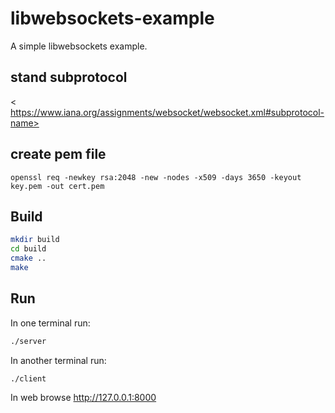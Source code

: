 # libwebsockets-example

A simple libwebsockets example.

## stand subprotocol
< https://www.iana.org/assignments/websocket/websocket.xml#subprotocol-name>

## create pem file
``` shell
openssl req -newkey rsa:2048 -new -nodes -x509 -days 3650 -keyout key.pem -out cert.pem
```

## Build
```bash
mkdir build
cd build
cmake ..
make
```

## Run
In one terminal run:
```bash
./server
```

In another terminal run:
```bash
./client
```

In web browse
<http://127.0.0.1:8000>
